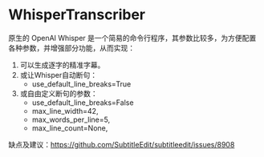 # WhisperTranscriber

原生的 OpenAI Whisper 是一个简易的命令行程序，其参数比较多，为方便配置各种参数，并增强部分功能，从而实现：

1. 可以生成逐字的精准字幕。
2. 或让Whisper自动断句：
   * use_default_line_breaks=True
3. 或自由定义断句的参数：
   * use_default_line_breaks=False
   * max_line_width=42,
   * max_words_per_line=5,
   * max_line_count=None,

缺点及建议：https://github.com/SubtitleEdit/subtitleedit/issues/8908

